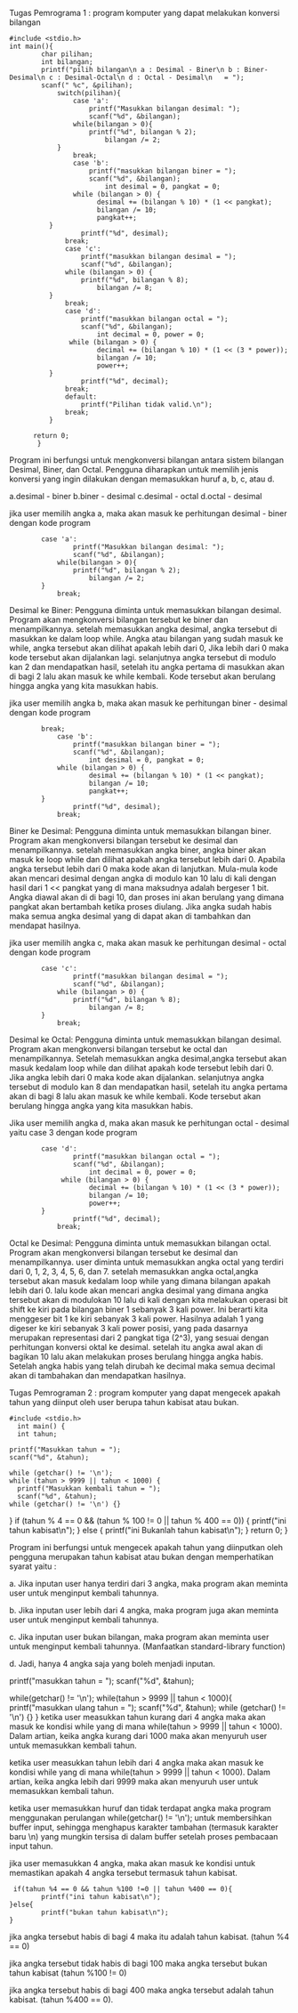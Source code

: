 Tugas Pemrograma 1 : program komputer yang dapat melakukan konversi bilangan

    #include <stdio.h>
    int main(){
            char pilihan;
            int bilangan;
            printf("pilih bilangan\n a : Desimal - Biner\n b : Biner-Desimal\n c : Desimal-Octal\n d : Octal - Desimal\n   = ");
            scanf(" %c", &pilihan);
                switch(pilihan){
                    case 'a':
                        printf("Masukkan bilangan desimal: ");
                        scanf("%d", &bilangan);
                    while(bilangan > 0){
                        printf("%d", bilangan % 2);
                            bilangan /= 2;
                }
                    break;
                    case 'b':
                        printf("masukkan bilangan biner = ");
                        scanf("%d", &bilangan);
                            int desimal = 0, pangkat = 0;
                    while (bilangan > 0) {
                          desimal += (bilangan % 10) * (1 << pangkat);
                          bilangan /= 10;
                          pangkat++;
              }
                      printf("%d", desimal);
                  break;
                  case 'c':
                      printf("masukkan bilangan desimal = ");
                      scanf("%d", &bilangan);
                  while (bilangan > 0) {
                      printf("%d", bilangan % 8);
                          bilangan /= 8;
              }
                  break;
                  case 'd':
                      printf("masukkan bilangan octal = ");
                      scanf("%d", &bilangan);
                          int decimal = 0, power = 0;
                   while (bilangan > 0) {
                          decimal += (bilangan % 10) * (1 << (3 * power));
                          bilangan /= 10;
                          power++;
              }
                      printf("%d", decimal);
                  break;
                  default:
                      printf("Pilihan tidak valid.\n");
                  break;
              }
  
          return 0;
           }
Program ini berfungsi untuk mengkonversi bilangan antara sistem bilangan Desimal, Biner, dan Octal. Pengguna diharapkan untuk memilih jenis konversi yang ingin dilakukan dengan memasukkan huruf a, b, c, atau d.

a.desimal - biner
b.biner - desimal
c.desimal - octal
d.octal - desimal

jika user memilih angka a, maka akan masuk ke perhitungan desimal - biner dengan kode program

            case 'a':
                    printf("Masukkan bilangan desimal: ");
                    scanf("%d", &bilangan);
                while(bilangan > 0){
                    printf("%d", bilangan % 2);
                        bilangan /= 2;
            }
                break;

Desimal ke Biner: Pengguna diminta untuk memasukkan bilangan desimal. Program akan mengkonversi bilangan tersebut ke biner dan menampilkannya.
setelah memasukkan angka desimal, angka tersebut di masukkan ke dalam loop while. Angka atau bilangan yang sudah masuk ke while, angka tersebut akan dilihat apakah lebih dari 0, Jika lebih dari 0 maka kode tersebut akan dijalankan lagi. selanjutnya angka tersebut di modulo kan 2 dan mendapatkan hasil, setelah itu angka pertama di masukkan akan di bagi 2 lalu akan masuk ke while kembali. Kode tersebut akan berulang hingga angka yang kita masukkan habis.

jika user memilih angka b, maka akan masuk ke perhitungan biner - desimal dengan kode program

            break;
                case 'b':
                    printf("masukkan bilangan biner = ");
                    scanf("%d", &bilangan);
                        int desimal = 0, pangkat = 0;
                while (bilangan > 0) {
                        desimal += (bilangan % 10) * (1 << pangkat);
                        bilangan /= 10;
                        pangkat++;
            }
                    printf("%d", desimal);
                break;
Biner ke Desimal: Pengguna diminta untuk memasukkan bilangan biner. Program akan mengkonversi bilangan tersebut ke desimal dan menampilkannya.
setelah memasukkan angka biner, angka biner akan masuk ke loop while dan dilihat apakah angka tersebut lebih dari 0. Apabila angka tersebut lebih dari 0 maka kode akan di lanjutkan. Mula-mula kode akan mencari desimal dengan angka di modulo kan 10 lalu di kali dengan hasil dari 1 << pangkat yang di mana maksudnya adalah bergeser 1 bit. Angka diawal akan di di bagi 10, dan proses ini akan berulang yang dimana pangkat akan bertambah ketika proses diulang. Jika angka sudah habis maka semua angka desimal yang di dapat akan di tambahkan dan mendapat hasilnya.

jika user memilih angka c, maka akan masuk ke perhitungan desimal - octal dengan kode program

            case 'c':
                    printf("masukkan bilangan desimal = ");
                    scanf("%d", &bilangan);
                while (bilangan > 0) {
                    printf("%d", bilangan % 8);
                        bilangan /= 8;
            }
                break;
Desimal ke Octal: Pengguna diminta untuk memasukkan bilangan desimal. Program akan mengkonversi bilangan tersebut ke octal dan menampilkannya.
Setelah memasukkan angka desimal,angka tersebut akan masuk kedalam loop while dan dilihat apakah kode tersebut lebih dari 0. Jika angka lebih dari 0 maka kode akan dijalankan. selanjutnya angka tersebut di modulo kan 8 dan mendapatkan hasil, setelah itu angka pertama akan di bagi 8 lalu akan masuk ke while kembali. Kode tersebut akan berulang hingga angka yang kita masukkan habis.

Jika user memilih angka d, maka akan masuk ke perhitungan octal - desimal yaitu case 3 dengan kode program

            case 'd':
                    printf("masukkan bilangan octal = ");
                    scanf("%d", &bilangan);
                        int decimal = 0, power = 0;
                 while (bilangan > 0) {
                        decimal += (bilangan % 10) * (1 << (3 * power));
                        bilangan /= 10;
                        power++;
            }
                    printf("%d", decimal);
                break;

Octal ke Desimal: Pengguna diminta untuk memasukkan bilangan octal. Program akan mengkonversi bilangan tersebut ke desimal dan menampilkannya.
user diminta untuk memasukkan angka octal yang terdiri dari 0, 1, 2, 3, 4, 5, 6, dan 7. setelah memasukkan angka octal,angka tersebut akan masuk kedalam loop while yang dimana bilangan apakah lebih dari 0. lalu kode akan mencari angka desimal yang dimana angka tersebut akan di modulokan 10 lalu di kali dengan kita melakukan operasi bit shift ke kiri pada bilangan biner 1 sebanyak 3 kali power. Ini berarti kita menggeser bit 1 ke kiri sebanyak 3 kali power. Hasilnya adalah 1 yang digeser ke kiri sebanyak 3 kali power posisi, yang pada dasarnya merupakan representasi dari 2 pangkat tiga (2^3), yang sesuai dengan perhitungan konversi oktal ke desimal. setelah itu angka awal akan di bagikan 10 lalu akan melakukan proses berulang hingga angka habis. Setelah angka habis yang telah dirubah ke decimal maka semua decimal akan di tambahakan dan mendapatkan hasilnya.

Tugas Pemrograman 2 : program komputer yang dapat mengecek apakah tahun yang diinput oleh 
user berupa tahun kabisat atau bukan.

    #include <stdio.h>
      int main() {
      int tahun;

    printf("Masukkan tahun = ");
    scanf("%d", &tahun);

    while (getchar() != '\n');
    while (tahun > 9999 || tahun < 1000) {
      printf("Masukkan kembali tahun = ");
      scanf("%d", &tahun);
    while (getchar() != '\n') {}
  }
    if (tahun % 4 == 0 && (tahun % 100 != 0 || tahun % 400 == 0)) {
      printf("ini tahun kabisat\n");
  } else {
      printf("ini Bukanlah tahun kabisat\n");
  }
    return 0;
  }

Program ini berfungsi untuk mengecek apakah tahun yang diinputkan oleh pengguna merupakan tahun kabisat atau bukan dengan memperhatikan syarat yaitu :

a. Jika inputan user hanya terdiri dari 3 angka, maka program akan meminta user untuk menginput kembali tahunnya.

b. Jika inputan user lebih dari 4 angka, maka program juga akan meminta user untuk menginput kembali tahunnya.

c. Jika inputan user bukan bilangan, maka program akan meminta user untuk menginput kembali tahunnya. (Manfaatkan standard-library function)

d. Jadi, hanya 4 angka saja yang boleh menjadi inputan.

  printf("masukkan tahun = ");
  scanf("%d", &tahun);
  
  while(getchar() != '\n');
  while(tahun > 9999 || tahun  < 1000){
      printf("masukkan ulang tahun = ");
      scanf("%d", &tahun);
      while (getchar() != '\n') {} 
  }
ketika user measukkan tahun kurang dari 4 angka maka akan masuk ke kondisi while yang di mana while(tahun > 9999 || tahun < 1000). Dalam artian, keika angka kurang dari 1000 maka akan menyuruh user untuk memasukkan kembali tahun.

ketika user measukkan tahun lebih dari 4 angka maka akan masuk ke kondisi while yang di mana while(tahun > 9999 || tahun < 1000). Dalam artian, keika angka lebih dari 9999 maka akan menyuruh user untuk memasukkan kembali tahun.

ketika user memasukkan huruf dan tidak terdapat angka maka program menggunakan perulangan while(getchar() != '\n'); untuk membersihkan buffer input, sehingga menghapus karakter tambahan (termasuk karakter baru \n) yang mungkin tersisa di dalam buffer setelah proses pembacaan input tahun.

jika user memasukkan 4 angka, maka akan masuk ke kondisi untuk memastikan apakah 4 angka tersebut termasuk tahun kabisat.

     if(tahun %4 == 0 && tahun %100 !=0 || tahun %400 == 0){
            printf("ini tahun kabisat\n");
    }else{
            printf("bukan tahun kabisat\n");
    }
jika angka tersebut habis di bagi 4 maka itu adalah tahun kabisat. (tahun %4 == 0)

jika angka tersebut tidak habis di bagi 100 maka angka tersebut bukan tahun kabisat (tahun %100 != 0)

jika angka tersebut habis di bagi 400 maka angka tersebut adalah tahun kabisat. (tahun %400 == 0).
